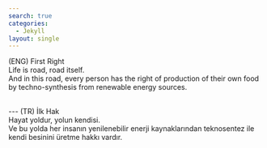 ```yaml
---
search: true
categories: 
  - Jekyll
layout: single
---
```

(ENG) First Right<br>
Life is road, road itself.<br>
And in this road, every person has the right of production of their own food by techno-synthesis from renewable energy sources.<br>

<br>
---
(TR) İlk Hak<br>
Hayat yoldur, yolun kendisi.<br>
Ve bu yolda her insanın yenilenebilir enerji kaynaklarından teknosentez ile kendi besinini üretme hakkı vardır.<br>

